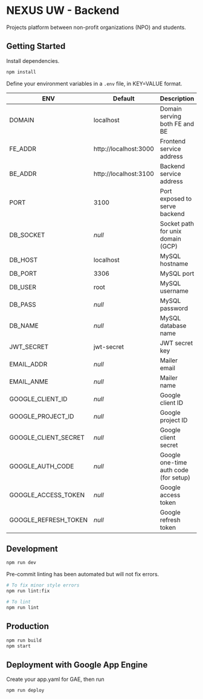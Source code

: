 # NEXUS UW - Backend

Projects platform between non-profit organizations (NPO) and students.

## Getting Started

Install dependencies.

```sh
npm install
```

Define your environment variables in a `.env` file, in KEY=VALUE format.

| ENV                  | Default               | Description                           |
| -------------------- | --------------------- | ------------------------------------- |
| DOMAIN               | localhost             | Domain serving both FE and BE         |
| FE_ADDR              | http://localhost:3000 | Frontend service address              |
| BE_ADDR              | http://localhost:3100 | Backend service address               |
| PORT                 | 3100                  | Port exposed to serve backend         |
| DB_SOCKET            | _null_                | Socket path for unix domain (GCP)     |
| DB_HOST              | localhost             | MySQL hostname                        |
| DB_PORT              | 3306                  | MySQL port                            |
| DB_USER              | root                  | MySQL username                        |
| DB_PASS              | _null_                | MySQL password                        |
| DB_NAME              | _null_                | MySQL database name                   |
| JWT_SECRET           | jwt-secret            | JWT secret key                        |
| EMAIL_ADDR           | _null_                | Mailer email                          |
| EMAIL_ANME           | _null_                | Mailer name                           |
| GOOGLE_CLIENT_ID     | _null_                | Google client ID                      |
| GOOGLE_PROJECT_ID    | _null_                | Google project ID                     |
| GOOGLE_CLIENT_SECRET | _null_                | Google client secret                  |
| GOOGLE_AUTH_CODE     | _null_                | Google one-time auth code (for setup) |
| GOOGLE_ACCESS_TOKEN  | _null_                | Google access token                   |
| GOOGLE_REFRESH_TOKEN | _null_                | Google refresh token                  |

## Development

```sh
npm run dev
```

Pre-commit linting has been automated but will not fix errors.

```sh
# To fix minor style errors
npm run lint:fix

# To lint
npm run lint
```

## Production

```sh
npm run build
npm start
```

## Deployment with Google App Engine

Create your app.yaml for GAE, then run

```sh
npm run deploy
```
